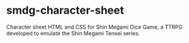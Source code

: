 # smdg-character-sheet
Character sheet HTML and CSS for Shin Megami Dice Game, a TTRPG developed to emulate the Shin Megami Tensei series.
